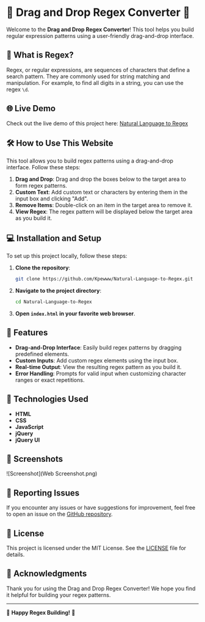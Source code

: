 # 🎉 Drag and Drop Regex Converter 🎉

Welcome to the **Drag and Drop Regex Converter**! This tool helps you build regular expression patterns using a user-friendly drag-and-drop interface.

## 📖 What is Regex?

Regex, or regular expressions, are sequences of characters that define a search pattern. They are commonly used for string matching and manipulation. For example, to find all digits in a string, you can use the regex `\d`.

## 🌐 Live Demo

Check out the live demo of this project here: [Natural Language to Regex](http://natural-language-to-regex.s3-website.us-east-2.amazonaws.com/)

## 🛠️ How to Use This Website

This tool allows you to build regex patterns using a drag-and-drop interface. Follow these steps:

1. **Drag and Drop**: Drag and drop the boxes below to the target area to form regex patterns.
2. **Custom Text**: Add custom text or characters by entering them in the input box and clicking "Add".
3. **Remove Items**: Double-click on an item in the target area to remove it.
4. **View Regex**: The regex pattern will be displayed below the target area as you build it.

## 💻 Installation and Setup

To set up this project locally, follow these steps:

1. **Clone the repository**:
    ```sh
    git clone https://github.com/Kpewww/Natural-Language-to-Regex.git
    ```
2. **Navigate to the project directory**:
    ```sh
    cd Natural-Language-to-Regex
    ```
3. **Open `index.html` in your favorite web browser**.

## 📝 Features

- **Drag-and-Drop Interface**: Easily build regex patterns by dragging predefined elements.
- **Custom Inputs**: Add custom regex elements using the input box.
- **Real-time Output**: View the resulting regex pattern as you build it.
- **Error Handling**: Prompts for valid input when customizing character ranges or exact repetitions.

## 🔧 Technologies Used

- **HTML**
- **CSS**
- **JavaScript**
- **jQuery**
- **jQuery UI**

## 📸 Screenshots

![Screenshot](Web Screenshot.png)

## 🐛 Reporting Issues

If you encounter any issues or have suggestions for improvement, feel free to open an issue on the [GitHub repository](https://github.com/Kpewww/Natural-Language-to-Regex/issues).

## 📄 License

This project is licensed under the MIT License. See the [LICENSE](LICENSE) file for details.

## 👏 Acknowledgments

Thank you for using the Drag and Drop Regex Converter! We hope you find it helpful for building your regex patterns.

---

🚀 **Happy Regex Building!** 🚀
